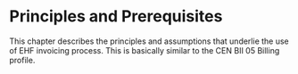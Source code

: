 # Principles and Prerequisites

This chapter describes the principles and assumptions that underlie the use of EHF invoicing process. This is basically similar to the CEN BII 05 Billing profile.
